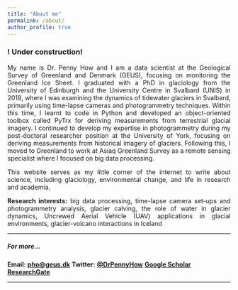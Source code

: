 ```yaml
---
title: "About me"
permalink: /about/
author_profile: true
---
```

<h3>! Under construction! </h3>

<p style="text-align:justify;">My name is Dr. Penny How and I am a data scientist at the Geological Survey of Greenland and Denmark (GEUS), focusing on monitoring the Greenland Ice Sheet. I graduated with a PhD in glaciology from the University of Edinburgh and the University Centre in Svalbard (UNIS) in 2018, where I was examining the dynamics of tidewater glaciers in Svalbard, primarily using time-lapse cameras and photogrammetry techniques. Within this time, I learnt to code in Python and developed an object-oriented toolbox called PyTrx for deriving measurements from terrestrial glacial imagery. I continued to develop my expertise in photogrammetry during my post-doctoral researcher position at the University of York, focusing on deriving measurements from historical imagery of glaciers. Following this, I moved to Greenland to work at Asiaq Greenland Survey as a remote sensing specialist where I focused on big data processing.</p>
<p style="text-align:justify;">This website serves as my little corner of the internet to write about science, including glaciology, environmental change, and life in research and academia.</p>
<p style="text-align:justify;"><b>Research interests:</b> big data processing, time-lapse camera set-ups and photogrammetry analysis, glacier calving, the role of water in glacier dynamics, Uncrewed Aerial Vehicle (UAV) applications in glacial environments, glacier-volcano interactions in Iceland</p>


<hr />

<h5>For more...</h5>
<b>Email:</b> <span style="text-decoration:underline;"><strong><a href="mailto:pho@geus.dk" target="_blank" rel="noopener noreferrer">pho@geus.dk</a></strong></span>
<strong>Twitter:</strong> <span style="text-decoration:underline;"><strong><a href="http://twitter.com/DrPennyHow" target="_blank" rel="noopener">@DrPennyHow</a></strong></span>
<span style="text-decoration:underline;"><strong><a href="https://scholar.google.co.uk/citations?hl=en&amp;user=946wHTUAAAAJ" target="_blank" rel="noopener noreferrer">Google Scholar
</a></strong><strong><a href="https://www.researchgate.net/profile/Penelope_How" target="_blank" rel="noopener noreferrer">ResearchGate</a></strong><strong><a href="https://scholar.google.co.uk/citations?hl=en&amp;user=946wHTUAAAAJ" target="_blank" rel="noopener noreferrer">
</a></strong></span>

<hr />
